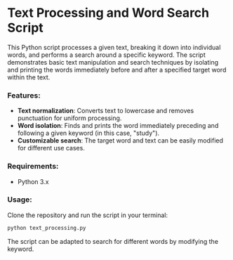 # Text Processing and Word Search Script

This Python script processes a given text, breaking it down into individual words, and performs a search around a specific keyword. The script demonstrates basic text manipulation and search techniques by isolating and printing the words immediately before and after a specified target word within the text.

### Features:
- **Text normalization**: Converts text to lowercase and removes punctuation for uniform processing.
- **Word isolation**: Finds and prints the word immediately preceding and following a given keyword (in this case, "study").
- **Customizable search**: The target word and text can be easily modified for different use cases.

### Requirements:
- Python 3.x

### Usage:
Clone the repository and run the script in your terminal:
```bash
python text_processing.py
```

The script can be adapted to search for different words by modifying the keyword.
